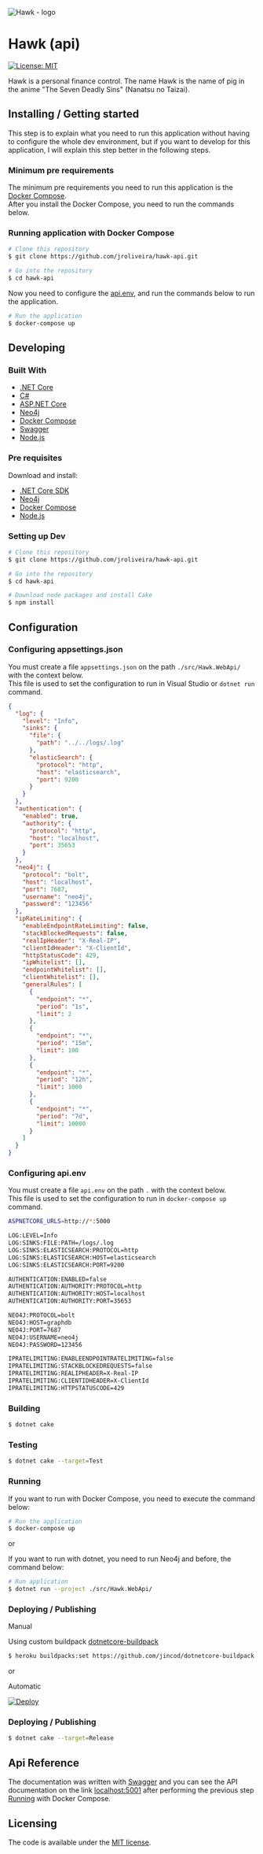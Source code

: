 ![Hawk - logo][hawk_anime]

# Hawk (api)

[![License: MIT](http://img.shields.io/badge/license-MIT-blue.svg)](LICENSE.txt)

Hawk is a personal finance control. The name Hawk is the name of pig in the anime "The Seven Deadly Sins" (Nanatsu no Taizai).

## Installing / Getting started

This step is to explain what you need to run this application without having to configure the whole dev environment, but if you want to develop for this application, I will explain this step better in the following steps.

### Minimum pre requirements

The minimum pre requirements you need to run this application is the [Docker Compose](https://docs.docker.com/compose/install/).  
After you install the Docker Compose, you need to run the commands below.

### Running application with Docker Compose

``` bash
# Clone this repository
$ git clone https://github.com/jroliveira/hawk-api.git

# Go into the repository
$ cd hawk-api
```

Now you need to configure the [api.env](#configuring-api.env), and run the commands below to run the application.

``` bash
# Run the application
$ docker-compose up
```

## Developing

### Built With

 - [.NET Core](https://docs.microsoft.com/en-us/dotnet/core/)
 - [C#](https://docs.microsoft.com/en-us/dotnet/csharp/)
 - [ASP.NET Core](https://docs.microsoft.com/en-ca/aspnet/core/)
 - [Neo4j](https://neo4j.com/developer/)
 - [Docker Compose](https://docs.docker.com/compose/)
 - [Swagger](https://swagger.io/)
 - [Node.js](https://nodejs.org/en/)

### Pre requisites

Download and install:

 - [.NET Core SDK](https://www.microsoft.com/net/download)
 - [Neo4j](https://neo4j.com/download/)
 - [Docker Compose](https://docs.docker.com/compose/install/)
 - [Node.js](https://nodejs.org/en/download/)

### Setting up Dev

``` bash
# Clone this repository
$ git clone https://github.com/jroliveira/hawk-api.git

# Go into the repository
$ cd hawk-api

# Download node packages and install Cake
$ npm install
```

## Configuration

### Configuring appsettings.json

You must create a file `appsettings.json` on the path `./src/Hawk.WebApi/` with the context below.  
This file is used to set the configuration to run in Visual Studio or `dotnet run` command.

``` json
{
  "log": {
    "level": "Info",
    "sinks": {
      "file": {
        "path": "../../logs/.log"
      },
      "elasticSearch": {
        "protocol": "http",
        "host": "elasticsearch",
        "port": 9200
      }
    }
  },
  "authentication": {
    "enabled": true,
    "authority": {
      "protocol": "http",
      "host": "localhost",
      "port": 35653
    }
  },
  "neo4j": {
    "protocol": "bolt",
    "host": "localhost",
    "port": 7687,
    "username": "neo4j",
    "password": "123456"
  },
  "ipRateLimiting": {
    "enableEndpointRateLimiting": false,
    "stackBlockedRequests": false,
    "realIpHeader": "X-Real-IP",
    "clientIdHeader": "X-ClientId",
    "httpStatusCode": 429,
    "ipWhitelist": [],
    "endpointWhitelist": [],
    "clientWhitelist": [],
    "generalRules": [
      {
        "endpoint": "*",
        "period": "1s",
        "limit": 2
      },
      {
        "endpoint": "*",
        "period": "15m",
        "limit": 100
      },
      {
        "endpoint": "*",
        "period": "12h",
        "limit": 1000
      },
      {
        "endpoint": "*",
        "period": "7d",
        "limit": 10000
      }
    ]
  }
}
```

### Configuring api.env

You must create a file `api.env` on the path `.` with the context below.  
This file is used to set the configuration to run in `docker-compose up` command.

``` bash
ASPNETCORE_URLS=http://*:5000

LOG:LEVEL=Info
LOG:SINKS:FILE:PATH=/logs/.log
LOG:SINKS:ELASTICSEARCH:PROTOCOL=http
LOG:SINKS:ELASTICSEARCH:HOST=elasticsearch
LOG:SINKS:ELASTICSEARCH:PORT=9200

AUTHENTICATION:ENABLED=false
AUTHENTICATION:AUTHORITY:PROTOCOL=http
AUTHENTICATION:AUTHORITY:HOST=localhost
AUTHENTICATION:AUTHORITY:PORT=35653

NEO4J:PROTOCOL=bolt
NEO4J:HOST=graphdb
NEO4J:PORT=7687
NEO4J:USERNAME=neo4j
NEO4J:PASSWORD=123456

IPRATELIMITING:ENABLEENDPOINTRATELIMITING=false
IPRATELIMITING:STACKBLOCKEDREQUESTS=false
IPRATELIMITING:REALIPHEADER=X-Real-IP
IPRATELIMITING:CLIENTIDHEADER=X-ClientId
IPRATELIMITING:HTTPSTATUSCODE=429
```

### Building

``` bash
$ dotnet cake
```

### Testing

``` bash
$ dotnet cake --target=Test
```

### Running

If you want to run with Docker Compose, you need to execute the command below:

``` bash
# Run the application
$ docker-compose up
```

or

If you want to run with dotnet, you need to run Neo4j and before, the command below:

``` bash
# Run application
$ dotnet run --project ./src/Hawk.WebApi/
```

### Deploying / Publishing

Manual

Using custom buildpack [dotnetcore-buildpack](https://github.com/jincod/dotnetcore-buildpack)

``` bash
$ heroku buildpacks:set https://github.com/jincod/dotnetcore-buildpack
```

or 

Automatic

[![Deploy][heroku_button]][heroku_template]

### Deploying / Publishing

``` bash
$ dotnet cake --target=Release
```

## Api Reference

The documentation was written with [Swagger](https://swagger.io/) and you can see the API documentation on the link [localhost:5001](http://localhost:5001) after performing the previous step [Running](#running) with Docker Compose.

## Licensing

The code is available under the [MIT license](LICENSE.txt).

[hawk_anime]: docs/images/hawk_anime.png "Hawk - logo"
[vs2017]: https://www.visualstudio.com/vs/whatsnew/
[docker_compose]: https://docs.docker.com/compose/
[heroku_button]: https://www.herokucdn.com/deploy/button.svg
[heroku_template]: https://heroku.com/deploy?template=https://github.com/jroliveira/hawk-api
